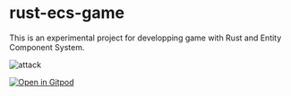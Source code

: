 # rust-ecs-game

This is an experimental project for developping game with Rust and Entity Component System.

![attack](https://user-images.githubusercontent.com/4045860/75870551-6f8a0e00-5e4e-11ea-8933-b0eeddf34fa4.gif)


[![Open in Gitpod](https://gitpod.io/button/open-in-gitpod.svg)](https://gitpod.io/#https://github.com/mas-yo/rust-ecs-game/tree/step-5)



